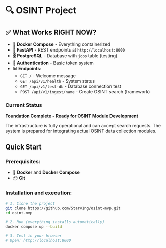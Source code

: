 # 🔍 OSINT Project

## ✅ What Works RIGHT NOW?

- **🐳 Docker Compose** - Everything containerized
- **🚀 FastAPI** - REST endpoints at `http://localhost:8000`
- **🗄️ PostgreSQL** - Database with `jobs` table (testing)
- **🔐 Authentication** - Basic token system
- **📊 Endpoints**:
  - `GET /` - Welcome message
  - `GET /api/v1/health` - System status
  - `GET /api/v1/test-db` - Database connection test
  - `POST /api/v1/ingest/name` - Create OSINT search (framework)

### Current Status

**Foundation Complete - Ready for OSINT Module Development**

The infrastructure is fully operational and can accept search requests. The system is prepared for integrating actual OSINT data collection modules.

## Quick Start

### Prerequisites:
- 🐳 **Docker** and **Docker Compose**
- 📦 **Git**


### Installation and execution:
```bash
# 1. Clone the project
git clone https://github.com/Starv1ng/osint-mvp.git
cd osint-mvp

# 2. Run (everything installs automatically)
docker compose up --build

# 3. Test in your browser
# Open: http://localhost:8000
